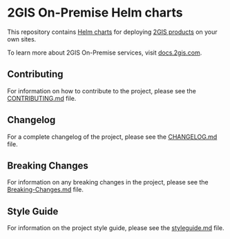 # 2GIS On-Premise Helm charts

This repository contains [Helm charts](https://helm.sh/docs/topics/charts/) for deploying [2GIS products](https://dev.2gis.com/) on your own sites.

To learn more about 2GIS On-Premise services, visit [docs.2gis.com](https://docs.2gis.com/en/on-premise/overview).

## Contributing

For information on how to contribute to the project, please see the [CONTRIBUTING.md](CONTRIBUTING.md) file.

## Changelog

For a complete changelog of the project, please see the [CHANGELOG.md](CHANGELOG.md) file.

## Breaking Changes

For information on any breaking changes in the project, please see the [Breaking-Changes.md](Breaking-Changes.md) file.

## Style Guide

For information on the project style guide, please see the [styleguide.md](styleguide.md) file.
